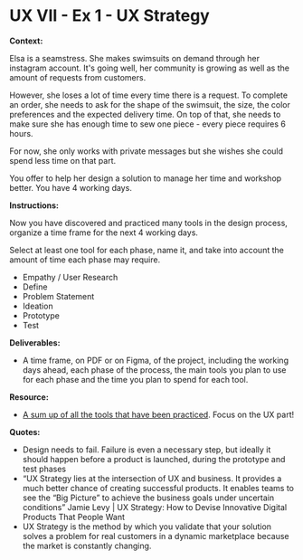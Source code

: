 # UX VII - Ex 1 - UX Strategy

**Context:** 

Elsa is a seamstress. She makes swimsuits on demand through her instagram account. It's going well, her community is growing as well as the amount of requests from customers. 

However, she loses a lot of time every time there is a request. To complete an order, she needs to ask for the shape of the swimsuit, the size, the color preferences and the expected delivery time. On top of that, she needs to make sure she has enough time to sew one piece - every piece requires 6 hours. 

For now, she only works with private messages but she wishes she could spend less time on that part. 

You offer to help her design a solution to manage her time and workshop better. You have 4 working days.

**Instructions:** 

Now you have discovered and practiced many tools in the design process, organize a time frame for the next 4 working days.

Select at least one tool for each phase, name it, and take into account the amount of time each phase may require. 

- Empathy / User Research
- Define
- Problem Statement
- Ideation
- Prototype
- Test

**Deliverables:**

- A time frame, on PDF or on Figma, of the project, including the working days ahead, each phase of the process, the main tools you plan to use for each phase and the time you plan to spend for each tool.

**Resource:** 

- [A sum up of all the tools that have been practiced](https://www.figma.com/file/x0xfoz9TaEDiAfGPFqKJcs/RECAP-UX%2FUI-Program?node-id=0%3A1). Focus on the UX part!

**Quotes:**

- Design needs to fail. Failure is even a necessary step, but ideally it should happen before a product is launched, during the prototype and test phases
- “UX Strategy lies at the intersection of UX and business. It provides a much better chance of creating successful products. It enables teams to see the “Big Picture” to achieve the business goals under uncertain conditions” Jamie Levy | UX Strategy: How to Devise Innovative Digital Products That People Want
- UX Strategy is the method by which you validate that your solution solves a problem for real customers in a dynamic marketplace because the market is constantly changing.